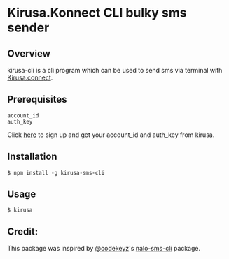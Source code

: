 # Kirusa.Konnect CLI bulky sms sender


## **Overview**
kirusa-cli is a cli program which can be used to send sms via terminal with [Kirusa.connect](https://konnect.kirusa.com/).


## Prerequisites
    account_id
    auth_key
Click [here](https://konnect.kirusa.com/login?a=signup) to sign up and get your account_id and auth_key from kirusa.

## Installation
`$ npm install -g kirusa-sms-cli`



## Usage
`$ kirusa `




## Credit:
This package was inspired by [@codekeyz](https://github.com/codekeyz)'s [nalo-sms-cli](https://www.npmjs.com/package/nalo-sms-cli) package.
